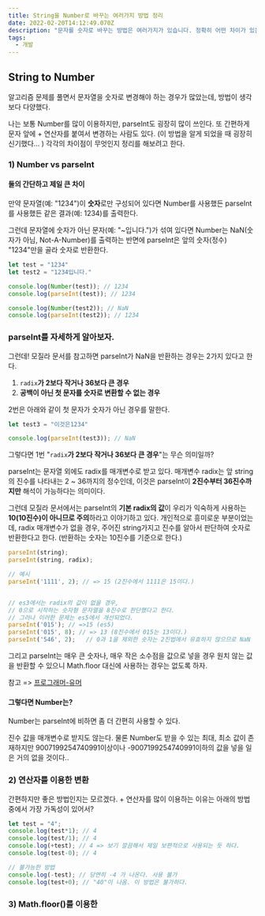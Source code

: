 ```yaml
---
title: String을 Number로 바꾸는 여러가지 방법 정리
date: 2022-02-20T14:12:49.070Z
description: "문자를 숫자로 바꾸는 방법은 여러가지가 있습니다. 정확히 어떤 차이가 있는지 정리합니다.  "
tags:
  - 개발
---
```

## String to Number

알고리즘 문제를 풀면서 문자열을 숫자로 변경해야 하는 경우가 많았는데, 방법이 생각보다 다양했다. 

나는 보통 Number를 많이 이용하지만, parseInt도 굉장히 많이 쓰인다. 또 간편하게 문자 앞에 + 연산자를 붙여서 변경하는 사람도 있다. (이 방법을 알게 되었을 때 굉장히 신기했다... ) 각각의 차이점이 무엇인지 정리를 해보려고 한다.

### 1) Number vs parseInt



#### 둘의 간단하고 제일 큰 차이

만약 문자열(예: "1234")이 **숫자**로만 구성되어 있다면 Number를 사용했든 parseInt를 사용했든 같은 결과(예: 1234)를 출력한다. 

그런데 문자열에 숫자가 아닌 문자(예: "~입니다.")가 섞여 있다면 Number는 NaN(숫자가 아님, Not-A-Number)를 출력하는 반면에 parseInt은 앞의 숫자(정수) "1234"만을 골라 숫자로 반환한다.  

```javascript
let test = "1234"
let test2 = "1234입니다."

console.log(Number(test)); // 1234
console.log(parseInt(test)); // 1234

console.log(Number(test2)); // NaN
console.log(parseInt(test2)); // 1234
```



### parseInt를 자세하게 알아보자.

그런데! 모질라 문서를 참고하면 parseInt가 NaN을 반환하는 경우는 2가지 있다고 한다. 

1. `radix`**가 2보다 작거나 36보다 큰 경우**
2. **공백이 아닌 첫 문자를 숫자로 변환할 수 없는 경우**

2번은 아래와 같이 첫 문자가 숫자가 아닌 경우를 말한다. 

```javascript
let test3 = "이것은1234"

console.log(parseInt(test3)); // NaN
```

그렇다면 1번 "`radix`**가 2보다 작거나 36보다 큰 경우**"는  무슨 의미일까? 

parseInt는 문자열 외에도 radix를 매개변수로 받고 있다. 매개변수 radix는 앞 string의 진수를 나타내는 2 ~ 36까지의 정수인데, 이것은 parseInt이 **2진수부터 36진수까지만** 해석이 가능하다는 의미이다. 

그런데 모질라 문서에서는 parseInt의 **기본 radix의 값**이 우리가 익숙하게 사용하는 **10(10진수)이 아니므로 주의**하라고 이야기하고 있다. 개인적으로 흥미로운 부분이었는데, radix 매개변수가 없을 경우, 주어진 string가지고 진수를 알아서 판단하여 숫자로 반환한다고 한다. (반환하는 숫자는 10진수를 기준으로 한다.)

```javascript
parseInt(string);
parseInt(string, radix); 

// 예시
parseInt('1111', 2); // => 15 (2진수에서 1111은 15이다.)


// es3에서는 radix의 값이 없을 경우,
// 0으로 시작하는 숫자형 문자열을 8진수로 판단했다고 한다.
// 그러나 이러한 문제는 es5에서 개선되었다.
parseInt('015'); // =>15 (es5)
parseInt('015', 8); // => 13 (8진수에서 015는 13이다.)
parseInt('546', 2);   // 0과 1을 제외한 숫자는 2진법에서 유효하지 않으므로 NaN

```

그리고 parseInt는 매우 큰 숫자나, 매우 작은 소수점을 값으로 넣을 경우 원치 않는 값을 반환할 수 있으니 Math.floor 대신에 사용하는 경우는 없도록 하자.  

참고 => [프로그래머-유머](https://twitter.com/PR0GRAMMERHUM0R/status/1488436988051181568?s=20&t=JFBSpHBD08DIW9sw3e5clw)



#### 그렇다면 Number는?

Number는 parseInt에 비하면 좀 더 간편히 사용할 수 있다. 

진수 값을 매개변수로 받지도 않는다. 물론 Number도 받을 수 있는 최대, 최소 값이 존재하지만 9007199254740991이상이나 -9007199254740991이하의 값을 넣을 일은 거의 없을 것이다.. 



### 2) 연산자를 이용한 변환

간편하지만 좋은 방법인지는 모르겠다. + 연산자를 많이 이용하는 이유는 아래의 방법 중에서 가장 가독성이 있어서? 

```javascript
let test = "4";
console.log(test*1); // 4
console.log(test/1); // 4
console.log(+test); // 4 => 보기 깔끔해서 제일 보편적으로 사용되는 듯 하다.
console.log(test-0); // 4

// 불가능한 방법
console.log(-test); // 당연히 -4 가 나온다. 사용 불가
console.log(test+0); // "40"이 나옴. 이 방법은 불가하다.
```



### 3) Math.floor()를 이용한